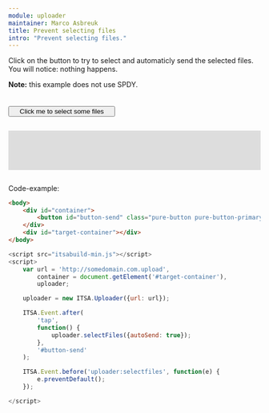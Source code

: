 ```yaml
---
module: uploader
maintainer: Marco Asbreuk
title: Prevent selecting files
intro: "Prevent selecting files."
---
```


<style type="text/css">
    #container {
        margin: 2em 0;
        min-height: 2em;
    }
    #container button {
        margin-top: 0.5em;
        min-width: 16em;
    }
    #target-container {
        margin: 2em 0;
        padding: 1em;
        min-height: 3.6em;
        background-color: #ddd;
    }
</style>

Click on the button to try to select and automaticly send the selected files. You will notice: nothing happens.

**Note:** this example does not use SPDY.

<div id="container">
    <button id="button-send" class="pure-button pure-button-primary pure-button-bordered">Click me to select some files</button>
</div>
<div id="target-container"></div>

Code-example:

```html
<body>
    <div id="container">
        <button id="button-send" class="pure-button pure-button-primary pure-button-bordered">Click me to select some files</button>
    </div>
    <div id="target-container"></div>
</body>
```

```js
<script src="itsabuild-min.js"></script>
<script>
    var url = 'http://somedomain.com.upload',
        container = document.getElement('#target-container'),
        uploader;

    uploader = new ITSA.Uploader({url: url});

    ITSA.Event.after(
        'tap',
        function() {
            uploader.selectFiles({autoSend: true});
        },
        '#button-send'
    );

    ITSA.Event.before('uploader:selectfiles', function(e) {
        e.preventDefault();
    });

</script>
```

<script src="../../dist/itsabuild-min.js"></script>
<script>
    var url = 'http://somedomain.com.upload',
        container = document.getElement('#target-container'),
        uploader;

    uploader = new ITSA.Uploader({url: url});

    ITSA.Event.after(
        'tap',
        function() {
            uploader.selectFiles({autoSend: true});
        },
        '#button-send'
    );

    ITSA.Event.before('uploader:selectfiles', function(e) {
        e.preventDefault();
    });

</script>